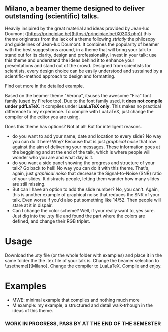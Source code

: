 ## Milano, a beamer theme designed to deliver outstanding (scientific) talks.
Heavily insipired by the great material and ideas provided by Jean-luc Doumont ([https://principiae.be](https://principiae.be/X0303.php)) this theme originates from the lack of a theme following *strictly* the philosopy and guidelines of Jean-luc Doumont.
It combines the popularity of beamer with the best suggestions around, in a theme that will bring your talk to stand out for its clarity, design and professionality.
Invest in your talk: use this theme and understand the ideas behind it to enhance your presentations and stand out of the crowd.
Designed from scientists for scientists, every design choice can be easily understood and sustained by a scientific-method approach to design and formatting.

Find out more in the detailed example.

Based on the beamer theme "Verona", itsuses the awesome "Fira" font family (used by Firefox too).
Due to the font family used, it **does not compile under pdfLaTeX**.
It compiles under **LuaLaTeX only**. This makes no practical difference to my experience.
To compile with LuaLaTeX, just change the compiler of the editor you are using.

Does this theme has options?
Not at all! But for intelligent reasons.

- do you want to add your name, date and location to every slide? No way you can do it here! Why? Because that is just *graphical noise* that row against the aim of delivering your messages. These information goes at the beggining and at the end of the talk, which is where people will wonder who you are and what day is it. 
- do you want a side panel showing the progress and structure of your talk? Go back to hell! No way you can do it with this theme. That's, again, just *graphical noise* that decrease the Signal-to-Noise (SNR) ratio of your slides. It distracts people, letting them wander how many slides are still missing.
- But can I have an option to add the slide number? No, you can't. Again, this is another example of graphical noise that reduces the SNR of your talk. Even worse if you'd also put something like 14/52. Then people will stare at it in dispair.
- Can I change the color scheme? Well, if your really want to, yes sure. Just dig into the .sty file and found the part where the colors are defined, and change their RGB triplet. 

# Usage
Download the .sty file (or the whole folder with examples) and place it in the same folder the the .tex file of your talk is.
Change the beamer selection to \usetheme[]{Milano}.
Change the compiler to LuaLaTeX.
Compile and enjoy.

# Examples
- MWE: minimal example that compiles and nothing much more
- MIexample: my example, a structured and detail walk-trhough in the ideas of this theme.


### WORK IN PROGRESS, PASS BY AT THE END OF THE SEMESTER
